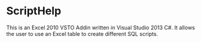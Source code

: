 # ScriptHelp
This is an Excel 2010 VSTO Addin written in Visual Studio 2013 C#. It allows the user to use an Excel table to create different SQL scripts.
